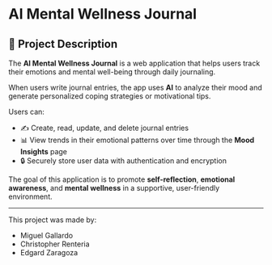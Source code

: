 # AI Mental Wellness Journal

## 🧠 Project Description
The **AI Mental Wellness Journal** is a web application that helps users track their emotions and mental well-being through daily journaling.

When users write journal entries, the app uses **AI** to analyze their mood and generate personalized coping strategies or motivational tips.

Users can:
- ✍️ Create, read, update, and delete journal entries
- 📊 View trends in their emotional patterns over time through the **Mood Insights** page
- 🔒 Securely store user data with authentication and encryption

The goal of this application is to promote **self-reflection**, **emotional awareness**, and **mental wellness** in a supportive, user-friendly environment.

---
This project was made by:
- Miguel Gallardo 
- Christopher Renteria
- Edgard Zaragoza


